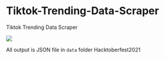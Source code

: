 # Tiktok-Trending-Data-Scraper
Tiktok Trending Data Scraper

<img src="https://p16-va-tiktok.ibyteimg.com/obj/musically-maliva-obj/92790a4f062326cccfd2d9e811e3b1bc"/>

All output is JSON file in `data` folder
Hacktoberfest2021

